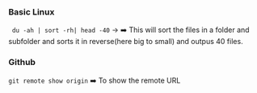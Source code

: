 
### Basic Linux
` du -ah | sort -rh| head -40` &#8594; ➡️ This will sort the files in a folder and subfolder and sorts it in reverse(here big to small) and outpus 40 files. 

### Github
`git remote show origin` ➡️ To show the remote URL
